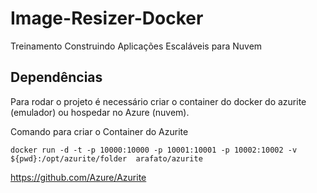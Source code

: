# Image-Resizer-Docker
Treinamento Construindo Aplicações Escaláveis para Nuvem 

## Dependências

Para rodar o projeto é necessário criar o container do docker do azurite (emulador) ou hospedar no Azure (nuvem).

Comando para criar o Container do Azurite

```docker
docker run -d -t -p 10000:10000 -p 10001:10001 -p 10002:10002 -v ${pwd}:/opt/azurite/folder  arafato/azurite
```

https://github.com/Azure/Azurite




